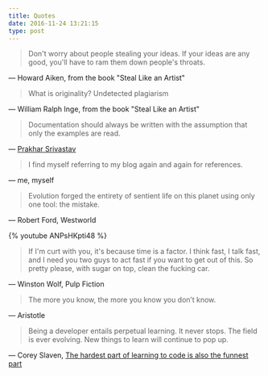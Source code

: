 ```yaml
---
title: Quotes
date: 2016-11-24 13:21:15
type: post
---
```

> Don't worry about people stealing your ideas. If your ideas are any good, you'll have to ram them down people's throats.

― Howard Aiken, from the book "Steal Like an Artist"

> What is originality? Undetected plagiarism

― William Ralph Inge, from the book "Steal Like an Artist"

> Documentation should always be written with the assumption that only the examples are read.

― [Prakhar Srivastav](http://prakhar.me/articles/the-domain-name-system/)

> I find myself referring to my blog again and again for references.

― me, myself

> Evolution forged the entirety of sentient life on this planet using only one tool: the mistake.

― Robert Ford, Westworld

{% youtube ANPsHKpti48 %}

> If I'm curt with you, it's because time is a factor. I think fast, I talk fast, and I need you two guys to act fast if you want to get out of this. So pretty please, with sugar on top, clean the fucking car.

― Winston Wolf, Pulp Fiction

> The more you know, the more you know you don’t know.

― Aristotle

> Being a developer entails perpetual learning. It never stops. The field is ever evolving. New things to learn will continue to pop up.

― Corey Slaven, [The hardest part of learning to code is also the funnest part](https://medium.freecodecamp.com/this-is-what-ive-gathered-after-a-year-of-teaching-myself-to-code-9e46bb60db9)
